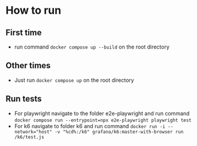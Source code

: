 # How to run

## First time
- run command `docker compose up --build` on the root directory
## Other times
- Just run `docker compose up` on the root directory 

## Run tests
- For playwright navigate to the folder e2e-playwright and run command `docker compose run --entrypoint=npx e2e-playwright playwright test`
- For k6 navigate to folder k6 and run command `docker run -i --network="host" -v "%cd%:/k6" grafana/k6:master-with-browser run /k6/test.js`
